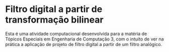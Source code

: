 # Filtro digital a partir de transformação bilinear

Esta é uma atividade computacional desenvolvida para a matéria de Tópicos Especiais em Engenharia de Computação 3, com o intuito de ver na prática a aplicação de projeto de filtro digital a partir de um filtro analógico.